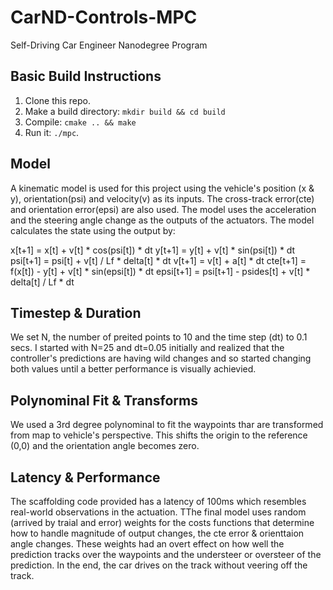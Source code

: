 # CarND-Controls-MPC
Self-Driving Car Engineer Nanodegree Program

## Basic Build Instructions

1. Clone this repo.
2. Make a build directory: `mkdir build && cd build`
3. Compile: `cmake .. && make`
4. Run it: `./mpc`.

## Model
A kinematic model is used for this project using the vehicle's position (x & y), orientation(psi) and velocity(v) as its inputs. The cross-track error(cte) and orientation error(epsi) are also used. The model uses the acceleration and the steering angle change as the outputs of the actuators. The model calculates the state using the output by:

x[t+1] = x[t] + v[t] * cos(psi[t]) * dt
y[t+1] = y[t] + v[t] * sin(psi[t]) * dt
psi[t+1] = psi[t] + v[t] / Lf * delta[t] * dt
v[t+1] = v[t] + a[t] * dt
cte[t+1] = f(x[t]) - y[t] + v[t] * sin(epsi[t]) * dt
epsi[t+1] = psi[t+1] - psides[t] + v[t] * delta[t] / Lf * dt

## Timestep & Duration
We set N, the number of preited points to 10 and the time step (dt) to 0.1 secs. I started with N=25 and dt=0.05 initially and realized that the controller's predictions are having wild changes and so started changing both values until a better performance is visually achievied.

## Polynominal Fit & Transforms
We used a 3rd degree polynominal to fit the waypoints thar are transformed from map to vehicle's perspective. This shifts the origin to the reference (0,0) and the orientation angle becomes zero.

## Latency & Performance
The scaffolding code provided has a latency of 100ms which resembles real-world observations in the actuation. TThe final model uses random (arrived by traial and error) weights for the costs functions that determine how to handle magnitude of output changes, the cte error & orienttaion angle changes. These weights had an overt effect on how well the prediction tracks over the waypoints and the understeer or oversteer of the prediction. In  the end, the car drives on the track without veering off the track.
